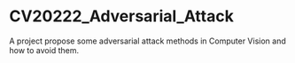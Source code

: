 # CV20222_Adversarial_Attack
A project propose some adversarial attack methods in Computer Vision and how to avoid them.
